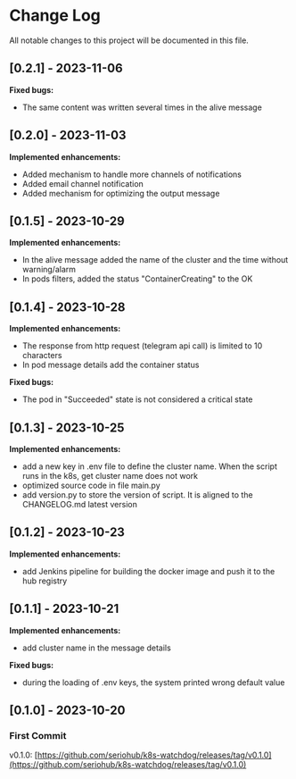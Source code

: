 # Change Log
All notable changes to this project will be documented in this file.

## [0.2.1] - 2023-11-06
**Fixed bugs:**
- The same content was written several times in the alive message 


## [0.2.0] - 2023-11-03
**Implemented enhancements:**
- Added mechanism to handle more channels of notifications
- Added email channel notification
- Added mechanism for optimizing the output message


## [0.1.5] - 2023-10-29
**Implemented enhancements:**
- In the alive message added the name of the cluster and the time without warning/alarm
- In pods filters, added the status "ContainerCreating" to the OK


## [0.1.4] - 2023-10-28
**Implemented enhancements:**
- The response from http request (telegram api call)  is limited to 10 characters
- In pod message details add the container status

**Fixed bugs:**
- The pod in "Succeeded" state is not considered a critical state  

## [0.1.3] - 2023-10-25

**Implemented enhancements:**
- add a new key in .env file to define the cluster name. When the script runs in the k8s, get cluster name does not work 
- optimized source code in file main.py 
- add version.py to store the version of script. It is aligned to the CHANGELOG.md latest version

## [0.1.2] - 2023-10-23
 
**Implemented enhancements:**
- add Jenkins pipeline for building the docker image and push it to the hub registry 

## [0.1.1] - 2023-10-21
 
**Implemented enhancements:**
- add cluster name in the message details

**Fixed bugs:**
- during the loading of .env keys, the system printed wrong default value

## [0.1.0] - 2023-10-20
 
### First Commit

v0.1.0: [https://github.com/seriohub/k8s-watchdog/releases/tag/v0.1.0](https://github.com/seriohub/k8s-watchdog/releases/tag/v0.1.0)